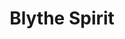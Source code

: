 ---
title: Blythe Spirit
year: 1945
opening_date: 1945-10-19
closing_date: 1945-10-26
layout: productions
image:
image_caption:
image_credit:
playbill: 
category: 
Theatre: Theatre Jacksonville
Venue: Little Theatre
cast:
  Charles: E.S. Beauchamp-Nobbs
  Doctor Bradman: Richard Catherwood
  Edith: Alice McBride
  Elvira: Irma Baker
  Madame Arcati: Elizabeth Reed
  Mrs. Bradman: Carrleen Wells
  Ruth: Mildred Cooper
crew:
  Assistant Stage Manager: Dorothy Greenlaw
  Box Office:
    - A.V. Lopez
    - Brilla Snead
    - Elizabeth Hulett
    - Raymond C. Winstead
  Building and Painting Crew:
    - Ann Hirth
    - Annabelle Anderson
    - Bradley Geiger
    - Bryant Simms
    - Carol Corbett
    - Edythe Guernsey
    - Gwen Overley
    - Hinkley Greenlaw
    - Irma Jean Manning
    - Josephine Howard
    - Lloyd Henson
    - Louise Tennent
  Curtain:
    - Albert Hedison
    - Charles R. Hess
  Director: L. Bramer Carlson
  Flowers: Mrs. J.W. Rembert
  Make-up: Elmo Lehman
  Music:
    - Harry Phillip Edwards
    - Seth Teasdale
  Photographs: Robert F. Marsh
  Properties:
    - Dena Barrs Wood
    - Edythe Guernsey
    - Ethel Winstead
    - Helen Kriebs
    - Jewett Ashley
    - Lois Davidson
    - Mildred Roth
    - Sarah McRae
    - Shirley Chardkoff
  Publicity:
    - Heidi Meyer
    - Hilda White
  Stage Manager: Margaret Reaves
  Set Design: Duke LeBrun
  Switchboard: Edward C. Smith
  Wardrobe:
    - Dorothy Duggan
    - Edith Garrison
    - Kathryn Smith
    - Louise Tennent
    - Roberta Cameron
    - Zan Platte
orchestra:
external_links:
---